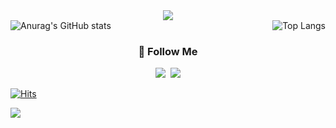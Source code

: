 <div align= "center">
    <img src="https://capsule-render.vercel.app/api?type=waving&color=gradient&height=180&text=@dessert_gomjelly&animation=blink&fontColor=000000&fontSize=60" />
    </div>
    
<div style="display: flex; justify-content: space-between;">
    <div style="align-self: flex-start;">
        <img src="https://github-readme-stats.vercel.app/api?username=dessertgomjelly&show_icons=true&theme=dark" alt="Anurag's GitHub stats" />
    

</div>
    <div style="align-self: flex-end;">
        <img src="https://github-readme-stats.vercel.app/api/top-langs/?username=dessertgomjelly&layout=compact&theme=dark" alt="Top Langs" />
    </div>
</div>



<h3 align="center">🌈 Follow Me </h3>
<p align="center">
  <a href="https://www.instagram.com/dessert_gomjelly/"><img src="https://img.shields.io/badge/Instagram-E4405F?style=flat-square&logo=Instagram&logoColor=white&link=https://www.instagram.com/hye_inisfree/"/></a>&nbsp
  <a href="mailto:msj12910@naver.com"><img src="https://img.shields.io/badge/Mail-d14836?style=flat-square&logo=Gmail&logoColor=white&link=msj1291@naver.com"/></a>
</p>


[![Hits](https://hits.seeyoufarm.com/api/count/incr/badge.svg?url=https%3A%2F%2Fgithub.com%2Fdessertgomjelly&count_bg=%233D4EC8&title_bg=%23555555&icon=hey.svg&icon_color=%23E7E7E7&title=hits&edge_flat=false)](https://hits.seeyoufarm.com)

![](./profile-3d-contrib/profile-green-animate.svg)
